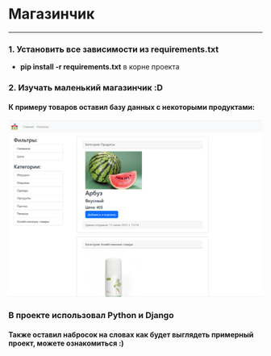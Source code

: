 # Магазинчик

<hr>

### 1. Установить все зависимости из requirements.txt

* **pip install -r requirements.txt** в корне проекта

### 2. Изучать маленький магазинчик :D

#### К примеру товаров оставил базу данных с некоторыми продуктами:

![img.png](img.png)

### В проекте использовал Python и Django

#### Также оставил набросок на словах как будет выглядеть примерный проект, можете ознакомиться :)